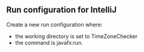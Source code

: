 ## Run configuration for IntelliJ ##
Create a new run configuration where: 
- the working directory is set to TimeZoneChecker
- the command is javafx:run.
